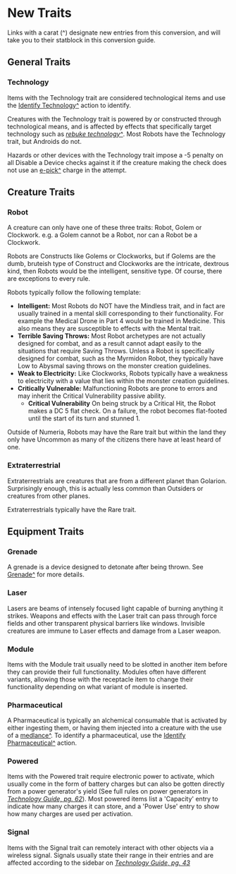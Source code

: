 # New Traits

Links with a carat (^) designate new entries from this conversion, and will take you to their statblock in this conversion guide.

## General Traits

### Technology

Items with the Technology trait are considered technological items and use the [Identify Technology^](/Technology%20Guide/README.md#identify-technology) action to identify.

Creatures with the Technology trait is powered by or constructed through technological means, and is affected by effects that specifically target technology such as *[rebuke technology^](/Technology%20Guide/README.md#rebuke-technology)*. Most Robots have the Technology trait, but Androids do not.

Hazards or other devices with the Technology trait impose a -5 penalty on all Disable a Device checks against it if the creature making the check does not use an [e-pick^](Gear/README.md#e-pick) charge in the attempt.

## Creature Traits

### Robot

A creature can only have one of these three traits: Robot, Golem or Clockwork. e.g. a Golem cannot be a Robot, nor can a Robot be a Clockwork.

Robots are Constructs like Golems or Clockworks, but if Golems are the dumb, bruteish type of Construct and Clockworks are the intricate, dextrous kind, then Robots would be the intelligent, sensitive type. Of course, there are exceptions to every rule.

Robots typically follow the following template:

* **Intelligent:** Most Robots do NOT have the Mindless trait, and in fact are usually trained in a mental skill corresponding to their functionality. For example the Medical Drone in Part 4 would be trained in Medicine. This also means they are susceptible to effects with the Mental trait.
* **Terrible Saving Throws:** Most Robot archetypes are not actually designed for combat, and as a result cannot adapt easily to the situations that require Saving Throws. Unless a Robot is specifically designed for combat, such as the Myrmidon Robot, they typically have Low to Abysmal saving throws on the monster creation guidelines.
* **Weak to Electricity:** Like Clockworks, Robots typically have a weakness to electricity with a value that lies within the monster creation guidelines.
* **Critically Vulnerable:** Malfunctioning Robots are prone to errors and may inherit the Critical Vulnerability passive ability.
  * **Critical Vulnerability** On being struck by a Critical Hit, the Robot makes a DC 5 flat check. On a failure, the robot becomes flat-footed until the start of its turn and stunned 1.

Outside of Numeria, Robots may have the Rare trait but within the land they only have Uncommon as many of the citizens there have at least heard of one.

### Extraterrestrial

Extraterrestrials are creatures that are from a different planet than Golarion. Surprisingly enough, this is actually less common than Outsiders or creatures from other planes.

Extraterrestrials typically have the Rare trait.

## Equipment Traits

### Grenade

A grenade is a device designed to detonate after being thrown. See [Grenade^](/Technology%20Guide/Gear/README.md#grenade) for more details.

### Laser

Lasers are beams of intensely focused light capable of burning anything it strikes. Weapons and effects with the Laser trait can pass through force fields and other transparent physical barriers like windows. Invisible creatures are immune to Laser effects and damage from a Laser weapon.

### Module

Items with the Module trait usually need to be slotted in another item before they can provide their full functionality. Modules often have different variants, allowing those with the receptacle item to change their functionality depending on what variant of module is inserted.

### Pharmaceutical

A Pharmaceutical is typically an alchemical consumable that is activated by either ingesting them, or having them injected into a creature with the use of a [medlance^](/Technology%20Guide/Gear/README.md#medlance). To identify a pharmaceutical, use the [Identify Pharmaceutical^](/Technology%20Guide/README.md#identify-pharmaceutical) action.

### Powered

Items with the Powered trait require electronic power to activate, which usually come in the form of battery charges but can also be gotten directly from a power generator's yield (See full rules on power generators in *[Technology Guide, pg. 62](https://paizo.com/products/btpy98i0?Pathfinder-Campaign-Setting-Technology-Guide)*). Most powered items list a 'Capacity' entry to indicate how many charges it can store, and a 'Power Use' entry to show how many charges are used per activation.

### Signal

Items with the Signal trait can remotely interact with other objects via a wireless signal. Signals usually state their range in their entries and are affected according to the sidebar on *[Technology Guide, pg. 43](https://paizo.com/products/btpy98i0?Pathfinder-Campaign-Setting-Technology-Guide)*
